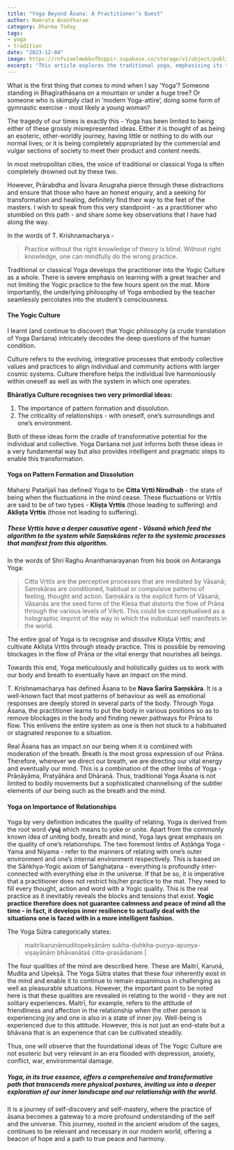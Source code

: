 ```yaml
---
title: "Yoga Beyond Āsana: A Practitioner’s Quest"
author: Namrata Anantharam
category: Dharma Today
tags: 
- yoga
- tradition
date: "2023-12-04"
image: https://rnfvzaelmwbbvfbsppir.supabase.co/storage/v1/object/public/brhatwebsite/05dhiti/yogabeyondasana.webp
excerpt: "This article explores the traditional yoga, emphasizing its transformative cultural practice beyond physical postures, offering a comprehensive path to self-discovery and harmony with the world."
---
```

What is the first thing that comes to mind when I say ‘Yoga’? Someone standing in Bhagīrathāsana on a mountain or under a huge tree? Or someone who is skimpily clad in ‘modern Yoga-attire’, doing some form of gymnastic exercise - most likely a young woman?

The tragedy of our times is exactly this - Yoga has been limited to being either of these grossly misrepresented ideas. Either it is thought of as being an esoteric, other-worldly journey, having little or nothing to do with our normal lives; or it is being completely appropriated by the commercial and vulgar sections of society to meet their product and content needs.

In most metropolitan cities, the voice of traditional or classical Yoga is often completely drowned out by these two. 

However, Prārabdha and Īśvara Anugraha pierce through these distractions and ensure that those who have an honest enquiry, and a seeking for transformation and healing, definitely find their way to the feet of the masters. I wish to speak from this very standpoint - as a practitioner who stumbled on this path - and share some key observations that I have had along the way.

In the words of T. Krishnamacharya -

>Practice without the right knowledge of theory is blind. Without right knowledge, one can mindfully do the wrong practice.

Traditional or classical Yoga develops the practitioner into the Yogic Culture as a whole. There is severe emphasis on learning with a great teacher and not limiting the Yogic practice to the few hours spent on the mat. More importantly, the underlying philosophy of Yoga embodied by the teacher seamlessly percolates into the student’s consciousness.

#### The Yogic Culture

I learnt (and continue to discover) that Yogic philosophy (a crude translation of Yoga Darśana) intricately decodes the deep questions of the human condition. 

Culture refers to the evolving, integrative processes that embody collective values and practices to align individual and community actions with larger cosmic systems. Culture therefore helps the individual live harmoniously within oneself as well as with the system in which one operates.

**Bhāratīya Culture recognises two very primordial ideas:** 

1. The importance of pattern formation and dissolution.
2. The criticality of relationships - with oneself, one’s surroundings and one’s environment.

Both of these ideas form the cradle of transformative potential for the individual and collective. Yoga Darśana not just informs both these ideas in a very fundamental way but also provides intelligent and pragmatic steps to enable this transformation.

#### Yoga on Pattern Formation and Dissolution

Mahaṛṣi Patañjali has defined Yoga to be **Citta Vṛtti Nirodhaḥ** - the state of being when the fluctuations in the mind cease. These fluctuations or Vṛttis are said to be of two types - **Kliṣṭa Vṛttis** (those leading to suffering) and **Akliṣṭa Vṛttis** (those not leading to suffering). 

##### These Vṛttis have a deeper causative agent - Vāsanā which feed the algorithm to the system while Saṃskāras refer to the systemic processes that manifest from this algorithm.

In the words of Shri Raghu Ananthanarayanan from his book on Antaranga Yoga:

>Citta Vṛttis are the perceptive processes that are mediated by Vāsanā; Saṃskāras are conditioned, habitual or compulsive patterns of feeling, thought and action. Saṃskāra is the explicit form of Vāsanā; Vāsanās are the seed form of the Kleśa that distorts the flow of Prāṇa through the various levels of Vikṛti. This could be conceptualised as a holographic imprint of the way in which the individual self manifests in the world.

The entire goal of Yoga is to recognise and dissolve Kliṣṭa Vṛttis; and cultivate Akliṣṭa Vṛttis through steady practice. This is possible by removing blockages in the flow of Prāṇa or the vital energy that nourishes all beings.

Towards this end, Yoga meticulously and holistically guides us to work with our body and breath to eventually have an impact on the mind. 

T. Krishnamacharya has defined Āsana to be **Nava Śarīra Saṃskāra**. It is a well-known fact that most patterns of behaviour as well as emotional responses are deeply stored in several parts of the body. Through Yoga Āsana, the practitioner learns to put the body in various positions so as to remove blockages in the body and finding newer pathways for Prāṇa to flow. This enlivens the entire system as one is then not stuck to a habituated or stagnated response to a situation. 

Real Āsana has an impact on our being when it is combined with moderation of the breath. Breath is the most gross expression of our Prāṇa. Therefore, wherever we direct our breath, we are directing our vital energy and eventually our mind. This is a combination of the other limbs of Yoga - Prāṇāyāma, Pratyāhāra and Dhāraṇā. Thus, traditional Yoga Āsana is not limited to bodily movements but a sophisticated channelising of the subtler elements of our being such as the breath and the mind.

#### Yoga on Importance of Relationships

Yoga by very definition indicates the quality of relating. Yoga is derived from the root word √**yuj** which means to yoke or unite. Apart from the commonly known idea of uniting body, breath and mind, Yoga lays great emphasis on the quality of one’s relationships. The two foremost limbs of Aṣṭāṅga Yoga - Yama and Niyama - refer to the manners of relating with one’s outer environment and one’s internal environment respectively. This is based on the Sāṅkhya-Yogic axiom of Saṅghaṭana - everything is profoundly inter-connected with everything else in the universe. If that be so, it is imperative that a practitioner does not restrict his/her practice to the mat. They need to fill every thought, action and word with a Yogic quality. This is the real practice as it inevitably reveals the blocks and tensions that exist. **Yogic practice therefore does not guarantee calmness and peace of mind all the time - in fact, it develops inner resilience to actually deal with the situations one is faced with in a more intelligent fashion.**

The Yoga Sūtra categorically states: 

>maitrīkaruṇāmuditopekṣāṇāṃ sukha-duḥkha-puṇya-apuṇya-viṣayāṇāṃ bhāvanātaś citta-prasādanam |

The four qualities of the mind are described here. These are Maitrī, Karuṇā, Mudita and Upekṣā. The Yoga Sūtra states that these four inherently exist in the mind and enable it to continue to remain equanimous in challenging as well as pleasurable situations. However, the important point to be noted here is that these qualities are revealed in relating to the world - they are not solitary experiences. Maitrī, for example, refers to the attitude of friendliness and affection in the relationship when the other person is experiencing joy and one is also in a state of inner joy. Well-being is experienced due to this attitude. However, this is not just an end-state but a bhāvana that is an experience that can be cultivated steadily.

Thus, one will observe that the foundational ideas of The Yogic Culture are not esoteric but very relevant in an era flooded with depression, anxiety, conflict, war, environmental damage. 

##### Yoga, in its true essence, offers a comprehensive and transformative path that transcends mere physical postures, inviting us into a deeper exploration of our inner landscape and our relationship with the world. 

It is a journey of self-discovery and self-mastery, where the practice of āsana becomes a gateway to a more profound understanding of the self and the universe. This journey, rooted in the ancient wisdom of the sages, continues to be relevant and necessary in our modern world, offering a beacon of hope and a path to true peace and harmony.
